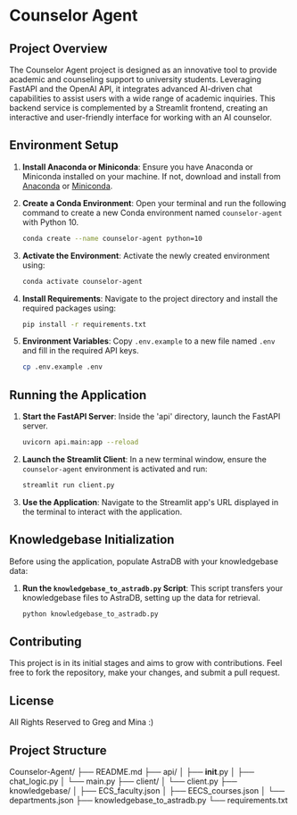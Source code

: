 # Counselor Agent

## Project Overview

The Counselor Agent project is designed as an innovative tool to provide academic and counseling support to university students. Leveraging FastAPI and the OpenAI API, it integrates advanced AI-driven chat capabilities to assist users with a wide range of academic inquiries. This backend service is complemented by a Streamlit frontend, creating an interactive and user-friendly interface for working with an AI counselor.

## Environment Setup

1. **Install Anaconda or Miniconda**: Ensure you have Anaconda or Miniconda installed on your machine. If not, download and install from [Anaconda](https://www.anaconda.com/products/individual) or [Miniconda](https://docs.conda.io/en/latest/miniconda.html).

2. **Create a Conda Environment**: Open your terminal and run the following command to create a new Conda environment named `counselor-agent` with Python 10.

   ```bash
   conda create --name counselor-agent python=10
   ```

3. **Activate the Environment**: Activate the newly created environment using:

   ```bash
   conda activate counselor-agent
   ```

4. **Install Requirements**: Navigate to the project directory and install the required packages using:

   ```bash
   pip install -r requirements.txt
   ```

5. **Environment Variables**: Copy `.env.example` to a new file named `.env` and fill in the required API keys.

   ```bash
   cp .env.example .env
   ```

## Running the Application

1. **Start the FastAPI Server**: Inside the 'api' directory, launch the FastAPI server.

   ```bash
   uvicorn api.main:app --reload
   ```

2. **Launch the Streamlit Client**: In a new terminal window, ensure the `counselor-agent` environment is activated and run:

   ```bash
   streamlit run client.py
   ```

3. **Use the Application**: Navigate to the Streamlit app's URL displayed in the terminal to interact with the application.

## Knowledgebase Initialization

Before using the application, populate AstraDB with your knowledgebase data:

1. **Run the `knowledgebase_to_astradb.py` Script**:
   This script transfers your knowledgebase files to AstraDB, setting up the data for retrieval.
   ```bash
   python knowledgebase_to_astradb.py
   ```

## Contributing

This project is in its initial stages and aims to grow with contributions. Feel free to fork the repository, make your changes, and submit a pull request.

## License

All Rights Reserved to Greg and Mina :)

## Project Structure

Counselor-Agent/
├── README.md
├── api/
│ ├── **init**.py
│ ├── chat_logic.py
│ └── main.py
├── client/
│ └── client.py
├── knowledgebase/
│ ├── ECS_faculty.json
│ ├── EECS_courses.json
│ └── departments.json
├── knowledgebase_to_astradb.py
└── requirements.txt
